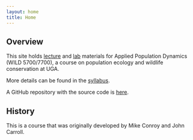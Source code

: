 ```yaml
---
layout: home
title: Home
---
```



## Overview

This site holds [lecture](lectures/lectures.md) and [lab](labs/labs.md) materials for Applied Population Dynamics (WILD 5700/7700), a course on population ecology and wildlife conservation at UGA. 

More details can be found in the [syllabus](syllabus.md).

A GitHub repository with the source code is [here](https://github.com/rbchan/applied-popdy).



## History
This is a course that was originally developed by Mike Conroy and John Carroll.

